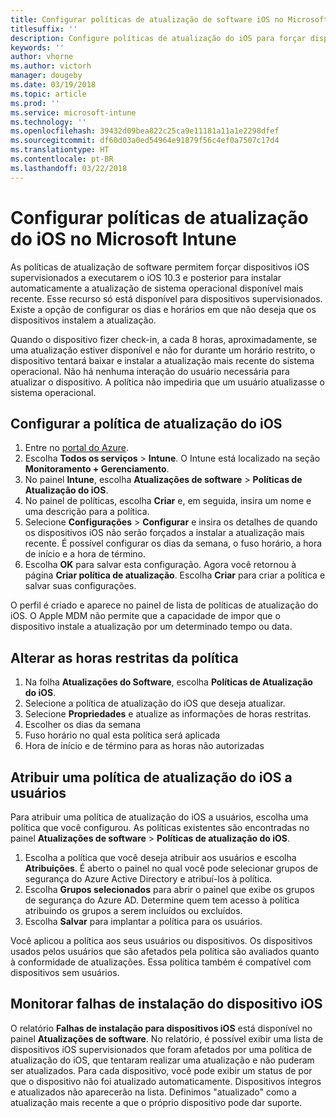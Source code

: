 ```yaml
---
title: Configurar políticas de atualização de software iOS no Microsoft Intune
titlesuffix: ''
description: Configure políticas de atualização do iOS para forçar dispositivos iOS supervisionados a instalarem automaticamente a atualização de software mais recente disponível.
keywords: ''
author: vhorne
ms.author: victorh
manager: dougeby
ms.date: 03/19/2018
ms.topic: article
ms.prod: ''
ms.service: microsoft-intune
ms.technology: ''
ms.openlocfilehash: 39432d09bea822c25ca9e11181a11a1e2298dfef
ms.sourcegitcommit: df60d03a0ed54964e91879f56c4ef0a7507c17d4
ms.translationtype: HT
ms.contentlocale: pt-BR
ms.lasthandoff: 03/22/2018
---
```

# <a name="configure-ios-update-policies-in-microsoft-intune"></a>Configurar políticas de atualização do iOS no Microsoft Intune

As políticas de atualização de software permitem forçar dispositivos iOS supervisionados a executarem o iOS 10.3 e posterior para instalar automaticamente a atualização de sistema operacional disponível mais recente. Esse recurso só está disponível para dispositivos supervisionados. Existe a opção de configurar os dias e horários em que não deseja que os dispositivos instalem a atualização. 

Quando o dispositivo fizer check-in, a cada 8 horas, aproximadamente, se uma atualização estiver disponível e não for durante um horário restrito, o dispositivo tentará baixar e instalar a atualização mais recente do sistema operacional. Não há nenhuma interação do usuário necessária para atualizar o dispositivo. A política não impediria que um usuário atualizasse o sistema operacional.

## <a name="configure-the-ios-update-policy"></a>Configurar a política de atualização do iOS
1. Entre no [portal do Azure](https://portal.azure.com).
2. Escolha **Todos os serviços** > **Intune**. O Intune está localizado na seção **Monitoramento + Gerenciamento**.
3. No painel **Intune**, escolha **Atualizações de software** > **Políticas de Atualização do iOS**.
4. No painel de políticas, escolha **Criar** e, em seguida, insira um nome e uma descrição para a política.
5. Selecione **Configurações** > **Configurar** e insira os detalhes de quando os dispositivos iOS não serão forçados a instalar a atualização mais recente. É possível configurar os dias da semana, o fuso horário, a hora de início e a hora de término.
6. Escolha **OK** para salvar esta configuração. Agora você retornou à página **Criar política de atualização**. Escolha **Criar** para criar a política e salvar suas configurações.

O perfil é criado e aparece no painel de lista de políticas de atualização do iOS. O Apple MDM não permite que a capacidade de impor que o dispositivo instale a atualização por um determinado tempo ou data. 

## <a name="change-the-restricted-times-for-the-policy"></a>Alterar as horas restritas da política

1.  Na folha **Atualizações do Software**, escolha **Políticas de Atualização do iOS**.
2.  Selecione a política de atualização do iOS que deseja atualizar.
3.  Selecione **Propriedades** e atualize as informações de horas restritas.
4.  Escolher os dias da semana
5.  Fuso horário no qual esta política será aplicada
6.  Hora de início e de término para as horas não autorizadas

## <a name="assign-an-ios-update-policy-to-users"></a>Atribuir uma política de atualização do iOS a usuários

Para atribuir uma política de atualização do iOS a usuários, escolha uma política que você configurou. As políticas existentes são encontradas no painel **Atualizações de software** > **Políticas de atualização do iOS**.

1. Escolha a política que você deseja atribuir aos usuários e escolha **Atribuições**. É aberto o painel no qual você pode selecionar grupos de segurança do Azure Active Directory e atribuí-los à política.
2. Escolha **Grupos selecionados** para abrir o painel que exibe os grupos de segurança do Azure AD. Determine quem tem acesso à política atribuindo os grupos a serem incluídos ou excluídos.
3. Escolha **Salvar** para implantar a política para os usuários.

Você aplicou a política aos seus usuários ou dispositivos. Os dispositivos usados pelos usuários que são afetados pela política são avaliados quanto à conformidade de atualizações. Essa política também é compatível com dispositivos sem usuários.

## <a name="monitor-ios-device-installation-failures"></a>Monitorar falhas de instalação do dispositivo iOS
<!-- 1352223 -->
O relatório **Falhas de instalação para dispositivos iOS** está disponível no painel **Atualizações de software**. No relatório, é possível exibir uma lista de dispositivos iOS supervisionados que foram afetados por uma política de atualização do iOS, que tentaram realizar uma atualização e não puderam ser atualizados. Para cada dispositivo, você pode exibir um status de por que o dispositivo não foi atualizado automaticamente. Dispositivos íntegros e atualizados não aparecerão na lista. Definimos "atualizado" como a atualização mais recente a que o próprio dispositivo pode dar suporte.
